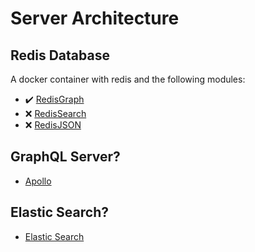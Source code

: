 # Server Architecture

## Redis Database
 
A docker container with redis and the following modules:

- ✔️ [RedisGraph](https://oss.redislabs.com/redisgraph/)
- ❌ [RedisSearch](https://oss.redislabs.com/redisearch/)
- ❌ [RedisJSON](https://oss.redislabs.com/redisjson/)

## GraphQL Server?

- [Apollo]()

## Elastic Search?

- [Elastic Search]()